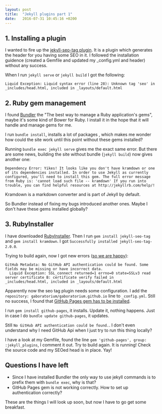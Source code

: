 ```yaml
---
layout: post
title:  "Jekyll plugins part 1"
date:   2016-07-31 10:45:16 +0200
---
```

## 1. Installing a plugin
I wanted to fire up the [jekyll-seo-tag plugin](https://github.com/jekyll/jekyll-seo-tag). It is a plugin which generates the header for you having some SEO in it.
I followed the installation guidence (created a Gemfile and updated my _config.yml and header) without any success.

When I run `jekyll serve` or `jekyll build` I got the following: 
```
Liquid Exception: Liquid syntax error (line 28): Unknown tag 'seo' in _includes/head.html, included in _layouts/default.html
```

## 2. Ruby gem management
I found [Bundler](bundler.io/) the "The best way to manage a Ruby application's gems", maybe it's some kind of Bower for Ruby.
I install it in the hope that it will handle and manage gems for me.

I run `bundle install`, installs a lot of packages , which makes me wonder how could the site work until this point without these gems installed?

Running `bundle exec jekyll serve` gives me the exact same error. But there are some news, building the site without bundle (`jekyll build`) now gives another one:

```
Dependency Error: Yikes! It looks like you don't have kramdown or one of its dependencies installed. In order to use Jekyll as currently configured, you'll need to install this gem. The full error message from Ruby is: 'cannot load such file -- kramdown' If you run into trouble, you can find helpful resources at http://jekyllrb.com/help/!
```

Kramdown is a markdown converter and is part of Jekyll by default.

So Bundler instead of fixing my bugs introduced another ones. Maybe I don't have these gems installed globally?

## 3. RubyInstaller
I have downloaded [RubyInstaller](http://rubyinstaller.org/). Then I run `gem install jekyll-seo-tag` and `gem install kramdown`. I got `Successfully installed jekyll-seo-tag-2.0.0`.

Trying to build again, now I got new errors ([so we are happy](https://www.devrant.io/rants/17426)):

```
GitHub Metadata: No GitHub API authentication could be found. Some fields may be missing or have incorrect data.
  Liquid Exception: SSL_connect returned=1 errno=0 state=SSLv3 read server certificate B: certificate verify failed in _includes/head.html, included in _layouts/default.html
```

Apparently now the seo tag plugin needs some configuration. I add the `repository: gaboratorium/gaboratorium.github.io` line to `_config.yml`. Still no success, I found that [GitHub Pages gem has to be installed](https://help.github.com/articles/setting-up-your-github-pages-site-locally-with-jekyll/#keeping-your-site-up-to-date-with-the-github-pages-gem). 

I run `gem install github-pages`, it installs. Update it, nothing happens.
Just in case I do `bundle update github-pages`, it updates.

Still `No GitHub API authentication could be found.`. I don't even understand why I need GitHub Api when I just try to run this thing locally?

I have a look at my Gemfile, found the line `gem 'github-pages', group: :jekyll_plugins`, I comment it out. Try to build again. It is running! Check the source code and my SEOed head is in place. Yay!

## Questions I have left
 - Since I have installed Bundler the only way to use jekyll commands is to prefix them with `bundle exec`, why is that?
 - GitHub Pages gem is not working correctly. How to set up authentication correctly?

These are the things I will look up soon, but now I have to go get some breakfast.
